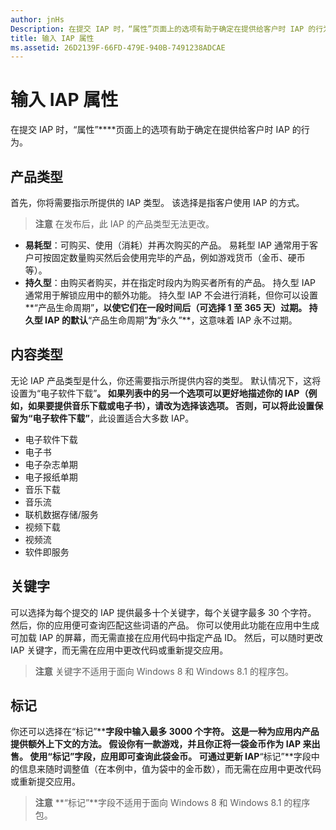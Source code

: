 ```yaml
---
author: jnHs
Description: 在提交 IAP 时，“属性”页面上的选项有助于确定在提供给客户时 IAP 的行为。
title: 输入 IAP 属性
ms.assetid: 26D2139F-66FD-479E-940B-7491238ADCAE
---
```


# 输入 IAP 属性


在提交 IAP 时，“属性”****页面上的选项有助于确定在提供给客户时 IAP 的行为。

## 产品类型


首先，你将需要指示所提供的 IAP 类型。 该选择是指客户使用 IAP 的方式。

> **注意** 在发布后，此 IAP 的产品类型无法更改。

-   **易耗型**：可购买、使用（消耗）并再次购买的产品。 易耗型 IAP 通常用于客户可按固定数量购买然后会使用完毕的产品，例如游戏货币（金币、硬币等）。
-   **持久型**：由购买者购买，并在指定时段内为购买者所有的产品。 持久型 IAP 通常用于解锁应用中的额外功能。 持久型 IAP 不会进行消耗，但你可以设置**“产品生命周期”**，以使它们在一段时间后（可选择 1 至 365 天）过期。 持久型 IAP 的默认**“产品生命周期”**为**“永久”**，这意味着 IAP 永不过期。

## 内容类型


无论 IAP 产品类型是什么，你还需要指示所提供内容的类型。 默认情况下，这将设置为“电子软件下载”****。 如果列表中的另一个选项可以更好地描述你的 IAP（例如，如果要提供音乐下载或电子书），请改为选择该选项。 否则，可以将此设置保留为“电子软件下载”****，此设置适合大多数 IAP。

-   电子软件下载
-   电子书
-   电子杂志单期
-   电子报纸单期
-   音乐下载
-   音乐流
-   联机数据存储/服务
-   视频下载
-   视频流
-   软件即服务

## 关键字


可以选择为每个提交的 IAP 提供最多十个关键字，每个关键字最多 30 个字符。 然后，你的应用便可查询匹配这些词语的产品。 你可以使用此功能在应用中生成可加载 IAP 的屏幕，而无需直接在应用代码中指定产品 ID。 然后，可以随时更改 IAP 关键字，而无需在应用中更改代码或重新提交应用。

> **注意** 关键字不适用于面向 Windows 8 和 Windows 8.1 的程序包。

## 标记


你还可以选择在“标记”****字段中输入最多 3000 个字符。 这是一种为应用内产品提供额外上下文的方法。 假设你有一款游戏，并且你正将一袋金币作为 IAP 来出售。 使用“标记”字段，应用即可查询此袋金币。 可通过更新 IAP**“标记”**字段中的信息来随时调整值（在本例中，值为袋中的金币数），而无需在应用中更改代码或重新提交应用。

> **注意** **“标记”**字段不适用于面向 Windows 8 和 Windows 8.1 的程序包。

 

 

 






<!--HONumber=May16_HO2-->


